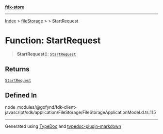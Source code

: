 [**fdk-store**](../../../README.md)
***

[Index](../../../API.md) > [fileStorage](../../README.md) > [<internal>](../README.md) > StartRequest

# Function: StartRequest

> **StartRequest**(): [`StartRequest`](../type-aliases/type-alias.StartRequest.md)

## Returns

[`StartRequest`](../type-aliases/type-alias.StartRequest.md)

## Defined In

node\_modules/@gofynd/fdk-client-javascript/sdk/application/FileStorage/FileStorageApplicationModel.d.ts:115

***
Generated using [TypeDoc](https://typedoc.org/) and [typedoc-plugin-markdown](https://www.npmjs.com/package/typedoc-plugin-markdown)
